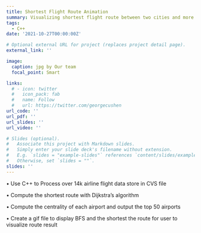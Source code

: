 ```yaml
---
title: Shortest Flight Route Animation 
summary: Visualizing shortest flight route between two cities and more.
tags:
  - C++
date: '2021-10-27T00:00:00Z'

# Optional external URL for project (replaces project detail page).
external_link: ''

image:
  caption: jpg by Our team
  focal_point: Smart

links:
  # - icon: twitter
  #   icon_pack: fab
  #   name: Follow
  #   url: https://twitter.com/georgecushen
url_code: ''
url_pdf: ''
url_slides: ''
url_video: ''

# Slides (optional).
#   Associate this project with Markdown slides.
#   Simply enter your slide deck's filename without extension.
#   E.g. `slides = "example-slides"` references `content/slides/example-slides.md`.
#   Otherwise, set `slides = ""`.
slides: ''
---
```


• Use C++ to Process over 14k airline flight data store in CVS file

• Compute the shortest route with Dijkstra’s algorithm

• Compute the centrality of each airport and output the top 50 airports

• Create a gif file to display BFS and the shortest the route for user to visualize route result
